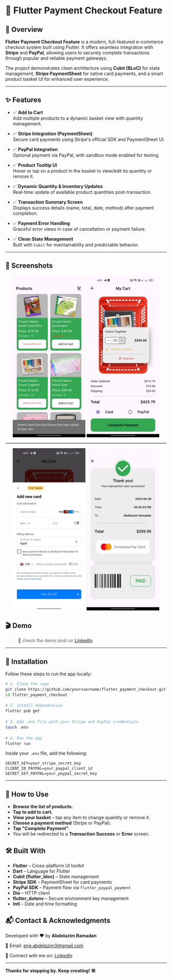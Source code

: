 # 🛒 Flutter Payment Checkout Feature
## 📌 Overview

**Flutter Payment Checkout Feature** is a modern, full-featured e-commerce checkout system built using Flutter. It offers seamless integration with **Stripe** and **PayPal**, allowing users to securely complete transactions through popular and reliable payment gateways.

The project demonstrates clean architecture using **Cubit (BLoC)** for state management, **Stripe PaymentSheet** for native card payments, and a smart product basket UI for enhanced user experience.

---

## ✨ Features

- ✅ **Add to Cart**  
  Add multiple products to a dynamic basket view with quantity management.

- ✅ **Stripe Integration (PaymentSheet)**  
  Secure card payments using Stripe's official SDK and PaymentSheet UI.

- ✅ **PayPal Integration**  
  Optional payment via PayPal, with sandbox mode enabled for testing.

- ✅ **Product Tooltip UI**  
  Hover or tap on a product in the basket to view/edit its quantity or remove it.

- ✅ **Dynamic Quantity & Inventory Updates**  
  Real-time update of available product quantities post-transaction.

- ✅ **Transaction Summary Screen**  
  Displays success details (name, total, date, method) after payment completion.

- ✅ **Payment Error Handling**  
  Graceful error views in case of cancellation or payment failure.

- ✅ **Clean State Management**  
  Built with `Cubit` for maintainability and predictable behavior.

---

## 📸 Screenshots
<p align="center">
  <img src="screenshots/screenshot_1.jpg" width="45%" />
  <img src="screenshots/screenshot_2.jpg" width="45%" />
</p>
<hr style="border: 0.5px solid #ccc;" />
<p align="center">
  <img src="screenshots/screenshot_3.jpg" width="45%" />
  <img src="screenshots/screenshot_4.jpg" width="45%" />
</p>

## 🎬 Demo

> 🔗 check the demo post on [LinkedIn](https://www.linkedin.com/posts/azimramadan_flutter-stripe-paypal-activity-7344755505623396352-AoTP?utm_source=share&utm_medium=member_android&rcm=ACoAAEnUMDsBHOQmpv6_GP-fBGNNSeeDyOxGA6A)

---


## 🚀 Installation

Follow these steps to run the app locally:

```bash
# 1. Clone the repo
git clone https://github.com/yourusername/flutter_payment_checkout.git
cd flutter_payment_checkout

# 2. Install dependencies
flutter pub get

# 3. Add .env file with your Stripe and PayPal credentials
touch .env

# 4. Run the app
flutter run
```

Inside your `.env` file, add the following:

```env
SECRET_kEY=your_stripe_secret_key
CLIENT_ID_PAYPAL=your_paypal_client_id
SECRET_kEY_PAYPAL=your_paypal_secret_key
```

---

## 🧪 How to Use

- **Browse the list of products.**
- **Tap to add to cart.**
- **View your basket** – tap any item to change quantity or remove it.
- **Choose a payment method** (Stripe or PayPal).
- **Tap "Complete Payment".**
- You will be redirected to a **Transaction Success** or **Error** screen.

## 🛠️ Built With

- **Flutter** – Cross-platform UI toolkit  
- **Dart** – Language for Flutter  
- **Cubit (flutter_bloc)** – State management  
- **Stripe SDK** – PaymentSheet for card payments  
- **PayPal SDK** – Payment flow via `flutter_paypal_payment`  
- **Dio** – HTTP client  
- **flutter_dotenv** – Secure environment key management  
- **Intl** – Date and time formatting  

## 📬 Contact & Acknowledgments

Developed with ❤️ by **Abdelazim Ramadan**

📧 Email: [eng.abdelazim3@gmail.com](mailto:eng.abdelazim3@gmail.com)

🔗 Connect with me on:  [LinkedIn](https://www.linkedin.com/in/azimramadan)

---

**Thanks for stopping by. Keep creating! 🛠️**
